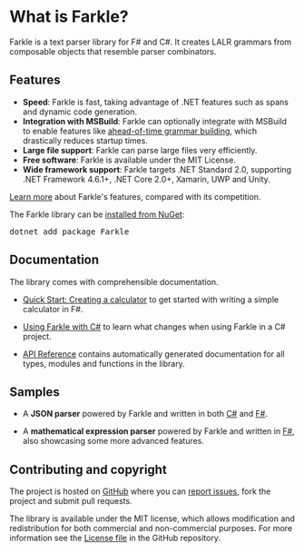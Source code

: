 # What is Farkle?

Farkle is a text parser library for F# and C#. It creates LALR grammars from composable objects that resemble parser combinators.

## Features

* __Speed__: Farkle is fast, taking advantage of .NET features such as spans and dynamic code generation.
* __Integration with MSBuild__: Farkle can optionally integrate with MSBuild to enable features like [ahead-of-time grammar building](the-precompiler.html), which drastically reduces startup times.
* __Large file support__: Farkle can parse large files very efficiently.
* __Free software__: Farkle is available under the MIT License.
* __Wide framework support__: Farkle targets .NET Standard 2.0, supporting .NET Framework 4.6.1+, .NET Core 2.0+, Xamarin, UWP and Unity.
<!-- * __Templating__: Farkle supports [creating templated text files from grammars](templating-reference.html) using [Scriban]. -->

[Learn more](choosing-a-parser.html) about Farkle's features, compared with its competition.

<div class="row">
  <div class="span1"></div>
  <div class="span6">
    <div class="well well-small" id="nuget">
      The Farkle library can be <a href="https://nuget.org/packages/Farkle">installed from NuGet</a>:
      <pre>dotnet add package Farkle</pre>
    </div>
  </div>
  <div class="span1"></div>
</div>

## Documentation

The library comes with comprehensible documentation.

 * [Quick Start: Creating a calculator](quickstart.html) to get started with writing a simple calculator in F#.

 * [Using Farkle with C#](csharp.html) to learn what changes when using Farkle in a C# project.

 * [API Reference](reference/index.html) contains automatically generated documentation for all types, modules and functions in the library.

## Samples

* A __JSON parser__ powered by Farkle and written in both [C#][json-csharp] and [F#][json-fsharp].

* A __mathematical expression parser__ powered by Farkle and written in [F#][simplemaths], also showcasing some more advanced features.

## Contributing and copyright

The project is hosted on [GitHub][gh] where you can [report issues][issues], fork the project and submit pull requests.

The library is available under the MIT license, which allows modification and
redistribution for both commercial and non-commercial purposes. For more information see the [License file][license] in the GitHub repository.

  [scriban]: https://github.com/lunet-io/Scriban
  [json-csharp]: https://github.com/teo-tsirpanis/Farkle/blob/master/sample/Farkle.Samples.CSharp/JSON.cs
  [json-fsharp]: https://github.com/teo-tsirpanis/Farkle/blob/master/sample/Farkle.Samples.FSharp/JSON.fs
  [simplemaths]: https://github.com/teo-tsirpanis/Farkle/blob/master/sample/Farkle.Samples.FSharp/SimpleMaths.fs
  [gh]: https://github.com/teo-tsirpanis/Farkle
  [issues]: https://github.com/teo-tsirpanis/Farkle/issues
  [license]: https://github.com/teo-tsirpanis/Farkle/blob/master/LICENSE.txt
